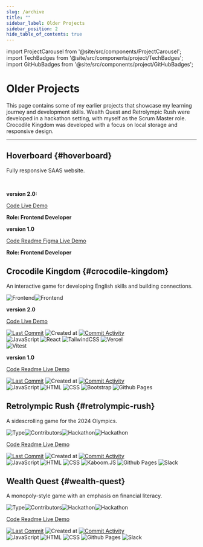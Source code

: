 ```yaml
---
slug: /archive
title: ""
sidebar_label: Older Projects
sidebar_position: 2
hide_table_of_contents: true
---
```


import ProjectCarousel from '@site/src/components/ProjectCarousel';
import TechBadges from '@site/src/components/project/TechBadges';
import GitHubBadges from '@site/src/components/project/GitHubBadges';

<div className="archive-page">

# Older Projects

This page contains some of my earlier projects that showcase my learning journey and development skills. Wealth Quest and Retrolympic Rush were developed in a hackathon setting, with myself as the Scrum Master role. Crocodile Kingdom was developed with a focus on local storage and responsive design.

***


## Hoverboard {#hoverboard}

Fully responsive SAAS website.

<br />

<ProjectCarousel projectKey="hoverboard" />

<b>version 2.0: </b>

<a href="https://github.com/lmcrean/hoverboard-react" target="_blank" className="code-btn"><i className="fa fa-code"></i> Code </a> <a href="https://hoverboard-react.vercel.app/" target="_blank" className="live-demo-btn"><i className="fa fa-play"></i> Live Demo </a>

**Role: Frontend Developer**

<TechBadges values="javascript,react,nextjs,tailwindcss,vercel,figma" />

<GitHubBadges repo="lmcrean/hoverboard-react" badges="last-commit,created-at,commit-activity" />

<b>version 1.0</b>

<a href="https://github.com/lmcrean/hoverboard" target="_blank" className="code-btn"><i className="fa fa-code"></i> Code </a> <a href="https://github.com/lmcrean/hoverboard" target="_blank" className="readme-btn"><i className="fa fa-book"></i> Readme </a> <a href="https://www.figma.com/design/W7mEdTvxLgNZTvh1ODiuwD/HOVERBOARD?node-id=0-1&t=KLNqBhNcdgTvlq8M-1" target="_blank" className="figma-btn"><i className="fa fa-brands fa-figma"></i> Figma </a> <a href="https://lmcrean.github.io/Hoverboard/" target="_blank" className="live-demo-btn"><i className="fa fa-play"></i> Live Demo </a>

**Role: Frontend Developer**

<TechBadges values="javascript,html,css,githubpages,figma" />

<GitHubBadges repo="lmcrean/hoverboard" badges="last-commit,created-at,commit-activity" />

## Crocodile Kingdom {#crocodile-kingdom}

An interactive game for developing English skills and building connections.

<div className="header-badges">
<img src="https://img.shields.io/badge/Frontend-1C1C1C" alt="Frontend" /><img src="https://img.shields.io/badge/LocalStorage-1C1C1C" alt="Frontend" />
</div>

<ProjectCarousel projectKey="crocodilekingdom" />

<b>version 2.0</b>

<a href="https://github.com/lmcrean/crocodile-kingdom-mern" target="_blank" className="code-btn"><i className="fa fa-code"></i> Code </a> <a href="https://crocodilekingdom.lauriecrean.dev/" target="_blank" className="live-demo-btn"><i className="fa fa-play"></i> Live Demo </a>

<div className="github-badges">
<a href="https://github.com/lmcrean/crocodile-kingdom-mern"><img src="https://img.shields.io/github/last-commit/lmcrean/crocodile-kingdom-mern?color=1C1C1C" alt="Last Commit" /></a>
<img src="https://img.shields.io/github/created-at/lmcrean/crocodile-kingdom-mern?color=1C1C1C" alt="Created at" />
<a href="https://github.com/lmcrean/crocodile-kingdom-mern/commits/main"><img src="https://img.shields.io/github/commit-activity/t/lmcrean/crocodile-kingdom-mern?color=1C1C1C" alt="Commit Activity" /></a>
</div>

<div className="tech-badges">
<img src="https://img.shields.io/badge/JavaScript-1C1C1C?&logo=javascript&logoColor=white" alt="JavaScript" />
<img src="https://img.shields.io/badge/React-1C1C1C?&logo=react&logoColor=white" alt="React" />
<img src="https://img.shields.io/badge/TailwindCSS-1C1C1C?&logo=tailwind-css&logoColor=white" alt="TailwindCSS" />
<img src="https://img.shields.io/badge/Vercel-1C1C1C?&logo=vercel&logoColor=white" alt="Vercel" />
</div>

<div className="test-badges">
<img src="https://img.shields.io/badge/Vitest-53_passed-1C1C1C?&logo=vitest&logoColor=white" alt="Vitest" />
</div>

<b>version 1.0</b>

<a href="https://github.com/lmcrean/crocodile-kingdom" target="_blank" className="code-btn"><i className="fa fa-code"></i> Code </a> <a href="https://github.com/lmcrean/crocodile-kingdom" target="_blank" className="readme-btn"><i className="fa fa-book"></i> Readme </a> <a href="https://lmcrean.github.io/Crocodile-Kingdom/" target="_blank" className="live-demo-btn"><i className="fa fa-play" ></i> Live Demo </a>

<div className="github-badges">
<a href="https://github.com/lmcrean/crocodile-kingdom"><img src="https://img.shields.io/github/last-commit/lmcrean/crocodile-kingdom?color=1C1C1C" alt="Last Commit" /></a>
<img src="https://img.shields.io/github/created-at/lmcrean/crocodile-kingdom?color=1C1C1C" alt="Created at" />
<a href="https://github.com/lmcrean/crocodile-kingdom/commits/main"><img src="https://img.shields.io/github/commit-activity/t/lmcrean/crocodile-kingdom?color=1C1C1C" alt="Commit Activity" /></a>
</div>

<div className="tech-badges">
<img src="https://img.shields.io/badge/JavaScript-1C1C1C?&logo=javascript&logoColor=white" alt="JavaScript" />
<img src="https://img.shields.io/badge/HTML-1C1C1C?&logo=html5&logoColor=white" alt="HTML" />
<img src="https://img.shields.io/badge/CSS-1C1C1C?&logo=css3&logoColor=white" alt="CSS" />
<img src="https://img.shields.io/badge/Bootstrap-1C1C1C?&logo=bootstrap&logoColor=white" alt="Bootstrap" />
<img src="https://img.shields.io/badge/Github_Pages-1C1C1C?&logo=github&logoColor=white" alt="Github Pages" />
</div> 

## Retrolympic Rush {#retrolympic-rush}

A sidescrolling game for the 2024 Olympics.

<div className="header-badges">
<img src="https://img.shields.io/badge/Frontend-1C1C1C" alt="Type" /><img src="https://img.shields.io/github/contributors/lmcrean/Retrolympic-Rush" alt="Contributors" /><img src="https://img.shields.io/badge/Hackathon-5_Days-1C1C1C" alt="Hackathon" /><img src="https://img.shields.io/badge/Role-scrum_master-1C1C1C" alt="Hackathon" />
</div>

<ProjectCarousel projectKey="retrolympics" />

<a href="https://github.com/lmcrean/retrolympics-rush" target="_blank" className="code-btn"><i className="fa fa-code"></i> Code </a> <a href="https://github.com/lmcrean/retrolympic-rush" target="_blank" className="readme-btn"><i className="fa fa-book"></i> Readme </a> <a href="https://lmcrean.github.io/Retrolympics-Rush/" target="_blank" className="live-demo-btn"><i className="fa fa-play"></i> Live Demo </a> 

<div className="github-badges">
<a href="https://github.com/lmcrean/retrolympics-rush"><img src="https://img.shields.io/github/last-commit/lmcrean/retrolympics-rush?color=1C1C1C" alt="Last Commit" /></a>
<img src="https://img.shields.io/github/created-at/lmcrean/retrolympics-rush?color=1C1C1C" alt="Created at" />
<a href="https://github.com/lmcrean/retrolympics-rush/commits/main"><img src="https://img.shields.io/github/commit-activity/t/lmcrean/retrolympics-rush?color=1C1C1C" alt="Commit Activity" /></a>
</div>



<div className="tech-badges">
<img src="https://img.shields.io/badge/JavaScript-1C1C1C?&logo=javascript&logoColor=white" alt="JavaScript" />
<img src="https://img.shields.io/badge/HTML-1C1C1C?&logo=html5&logoColor=white" alt="HTML" />
<img src="https://img.shields.io/badge/CSS-1C1C1C?&logo=css3&logoColor=white" alt="CSS" />
<img src="https://img.shields.io/badge/Kaboom.JS-1C1C1C?&logo=kaboom&logoColor=white" alt="Kaboom.JS" />
<img src="https://img.shields.io/badge/Github_Pages-1C1C1C?&logo=github&logoColor=white" alt="Github Pages" />
<img src="https://img.shields.io/badge/Slack-1C1C1C?&logo=slack&logoColor=white" alt="Slack" />
</div>

## Wealth Quest {#wealth-quest}

A monopoly-style game with an emphasis on financial literacy.

<div className="header-badges">
<img src="https://img.shields.io/badge/Frontend-1C1C1C" alt="Type" /><img src="https://img.shields.io/github/contributors/lmcrean/Wealth-Quest" alt="Contributors" /><img src="https://img.shields.io/badge/Hackathon-5_Days-1C1C1C" alt="Hackathon" /><img src="https://img.shields.io/badge/Role-scrum_master_&_frontend-1C1C1C" alt="Hackathon" />
</div>

<ProjectCarousel projectKey="wealthquest" />

<a href="https://github.com/lmcrean/Wealth-Quest" target="_blank" className="code-btn"><i className="fa fa-code"></i> Code </a> <a href="https://github.com/lmcrean/Wealth-Quest" target="_blank" className="readme-btn"><i className="fa fa-book"></i> Readme </a>  <a href="https://lmcrean.github.io/Wealth-Quest/" target="_blank" className="live-demo-btn"> Live Demo </a>

<div className="github-badges">
<a href="https://github.com/lmcrean/Wealth-Quest"><img src="https://img.shields.io/github/last-commit/lmcrean/Wealth-Quest?color=1C1C1C" alt="Last Commit" /></a>
<img src="https://img.shields.io/github/created-at/lmcrean/Wealth-Quest?color=1C1C1C" alt="Created at" />
<a href="https://github.com/lmcrean/Wealth-Quest/commits/main"><img src="https://img.shields.io/github/commit-activity/t/lmcrean/Wealth-Quest?color=1C1C1C" alt="Commit Activity" /></a>
</div> 

<div className="tech-badges">
<img src="https://img.shields.io/badge/JavaScript-1C1C1C?&logo=javascript&logoColor=white" alt="JavaScript" />
<img src="https://img.shields.io/badge/HTML-1C1C1C?&logo=html5&logoColor=white" alt="HTML" />
<img src="https://img.shields.io/badge/CSS-1C1C1C?&logo=css3&logoColor=white" alt="CSS" />
<img src="https://img.shields.io/badge/Github_Pages-1C1C1C?&logo=github&logoColor=white" alt="Github Pages" />
<img src="https://img.shields.io/badge/Slack-1C1C1C?&logo=slack&logoColor=white" alt="Slack" />
</div>

</div>
